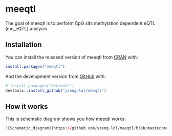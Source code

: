 
<!-- README.md is generated from README.Rmd. Please edit that file -->
# meeqtl

<!-- badges: start -->
<!-- badges: end -->
The goal of meeqtl is to perform CpG sits methylation dependent eQTL (me\_eQTL) analysis

## Installation

You can install the released version of meeqtl from [CRAN](https://CRAN.R-project.org) with:

``` r
install.packages("meeqtl")
```

And the development version from [GitHub](https://github.com/) with:

``` r
# install.packages("devtools")
devtools::install_github("yzeng-lol/meeqtl")
```

## How it works

This is schematic diagram shows you how meeqtl works:

``` r
![Schematic_diagram](https://github.com/yzeng-lol/meeqtl/blob/master/man/figures/schematic_diagram.pdf)
```
